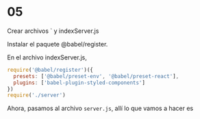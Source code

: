 # 05

Crear archivos ` y indexServer.js

Instalar el paquete @babel/register.

En el archivo indexServer.js, 

```js
require('@babel/register')({
  presets: ['@babel/preset-env', '@babel/preset-react'],
  plugins: ['babel-plugin-styled-components']
})
require('./server')
```

Ahora, pasamos al archivo `server.js`, allí lo que vamos a hacer es 